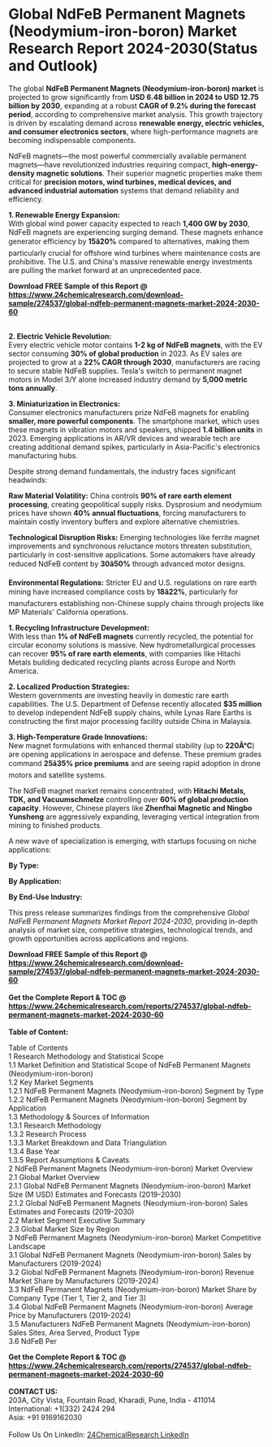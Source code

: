 <h1>Global NdFeB Permanent Magnets (Neodymium-iron-boron) Market Research Report 2024-2030(Status and Outlook)</h1><p>The global <strong>NdFeB Permanent Magnets (Neodymium-iron-boron) market</strong> is projected to grow significantly from <strong>USD 6.48 billion in 2024 to USD 12.75 billion by 2030</strong>, expanding at a robust <strong>CAGR of 9.2% during the forecast period</strong>, according to comprehensive market analysis. This growth trajectory is driven by escalating demand across <strong>renewable energy, electric vehicles, and consumer electronics sectors</strong>, where high-performance magnets are becoming indispensable components.</p><p>NdFeB magnets—the most powerful commercially available permanent magnets—have revolutionized industries requiring compact, <strong>high-energy-density magnetic solutions</strong>. Their superior magnetic properties make them critical for <strong>precision motors, wind turbines, medical devices, and advanced industrial automation</strong> systems that demand reliability and efficiency.</p><p><strong>1. Renewable Energy Expansion:</strong><br>
With global wind power capacity expected to reach <strong>1,400 GW by 2030</strong>, NdFeB magnets are experiencing surging demand. These magnets enhance generator efficiency by <strong>15â20%</strong> compared to alternatives, making them particularly crucial for offshore wind turbines where maintenance costs are prohibitive. The U.S. and China's massive renewable energy investments are pulling the market forward at an unprecedented pace.</p><div><b>Download FREE Sample of this Report @ 
            <a href="https://www.24chemicalresearch.com/download-sample/274537/global-ndfeb-permanent-magnets-market-2024-2030-60">
            https://www.24chemicalresearch.com/download-sample/274537/global-ndfeb-permanent-magnets-market-2024-2030-60</a></b></div><br><p><strong>2. Electric Vehicle Revolution:</strong><br>
Every electric vehicle motor contains <strong>1-2 kg of NdFeB magnets</strong>, with the EV sector consuming <strong>30% of global production</strong> in 2023. As EV sales are projected to grow at a <strong>22% CAGR through 2030</strong>, manufacturers are racing to secure stable NdFeB supplies. Tesla's switch to permanent magnet motors in Model 3/Y alone increased industry demand by <strong>5,000 metric tons annually</strong>.</p><p><strong>3. Miniaturization in Electronics:</strong><br>
Consumer electronics manufacturers prize NdFeB magnets for enabling <strong>smaller, more powerful components</strong>. The smartphone market, which uses these magnets in vibration motors and speakers, shipped <strong>1.4 billion units</strong> in 2023. Emerging applications in AR/VR devices and wearable tech are creating additional demand spikes, particularly in Asia-Pacific's electronics manufacturing hubs.</p><p>Despite strong demand fundamentals, the industry faces significant headwinds:</p><p><strong>Raw Material Volatility:</strong> China controls <strong>90% of rare earth element processing</strong>, creating geopolitical supply risks. Dysprosium and neodymium prices have shown <strong>40% annual fluctuations</strong>, forcing manufacturers to maintain costly inventory buffers and explore alternative chemistries.</p><p><strong>Technological Disruption Risks:</strong> Emerging technologies like ferrite magnet improvements and synchronous reluctance motors threaten substitution, particularly in cost-sensitive applications. Some automakers have already reduced NdFeB content by <strong>30â50%</strong> through advanced motor designs.</p><p><strong>Environmental Regulations:</strong> Stricter EU and U.S. regulations on rare earth mining have increased compliance costs by <strong>18â22%</strong>, particularly for manufacturers establishing non-Chinese supply chains through projects like MP Materials' California operations.</p><p><strong>1. Recycling Infrastructure Development:</strong><br>
With less than <strong>1% of NdFeB magnets</strong> currently recycled, the potential for circular economy solutions is massive. New hydrometallurgical processes can recover <strong>95% of rare earth elements</strong>, with companies like Hitachi Metals building dedicated recycling plants across Europe and North America.</p><p><strong>2. Localized Production Strategies:</strong><br>
Western governments are investing heavily in domestic rare earth capabilities. The U.S. Department of Defense recently allocated <strong>$35 million</strong> to develop independent NdFeB supply chains, while Lynas Rare Earths is constructing the first major processing facility outside China in Malaysia.</p><p><strong>3. High-Temperature Grade Innovations:</strong><br>
New magnet formulations with enhanced thermal stability (up to <strong>220Â°C</strong>) are opening applications in aerospace and defense. These premium grades command <strong>25â35% price premiums</strong> and are seeing rapid adoption in drone motors and satellite systems.</p><p>The NdFeB magnet market remains concentrated, with <strong>Hitachi Metals, TDK, and Vacuumschmelze</strong> controlling over <strong>60% of global production capacity</strong>. However, Chinese players like <strong>Zhenfhai Magnetic and Ningbo Yunsheng</strong> are aggressively expanding, leveraging vertical integration from mining to finished products.</p><p>A new wave of specialization is emerging, with startups focusing on niche applications:</p><p><strong>By Type:</strong></p><p><strong>By Application:</strong></p><p><strong>By End-Use Industry:</strong></p><p>This press release summarizes findings from the comprehensive <em>Global NdFeB Permanent Magnets Market Report 2024-2030</em>, providing in-depth analysis of market size, competitive strategies, technological trends, and growth opportunities across applications and regions.</p><div><b>Download FREE Sample of this Report @ 
            <a href="https://www.24chemicalresearch.com/download-sample/274537/global-ndfeb-permanent-magnets-market-2024-2030-60">
            https://www.24chemicalresearch.com/download-sample/274537/global-ndfeb-permanent-magnets-market-2024-2030-60</a></b></div><br><div><b>Get the Complete Report & TOC @ 
            <a href="https://www.24chemicalresearch.com/reports/274537/global-ndfeb-permanent-magnets-market-2024-2030-60">
            https://www.24chemicalresearch.com/reports/274537/global-ndfeb-permanent-magnets-market-2024-2030-60</a></b></div><br>
            <b>Table of Content:</b><p>Table of Contents<br />
1 Research Methodology and Statistical Scope<br />
1.1 Market Definition and Statistical Scope of NdFeB Permanent Magnets (Neodymium-iron-boron)<br />
1.2 Key Market Segments<br />
1.2.1 NdFeB Permanent Magnets (Neodymium-iron-boron) Segment by Type<br />
1.2.2 NdFeB Permanent Magnets (Neodymium-iron-boron) Segment by Application<br />
1.3 Methodology & Sources of Information<br />
1.3.1 Research Methodology<br />
1.3.2 Research Process<br />
1.3.3 Market Breakdown and Data Triangulation<br />
1.3.4 Base Year<br />
1.3.5 Report Assumptions & Caveats<br />
2 NdFeB Permanent Magnets (Neodymium-iron-boron) Market Overview<br />
2.1 Global Market Overview<br />
2.1.1 Global NdFeB Permanent Magnets (Neodymium-iron-boron) Market Size (M USD) Estimates and Forecasts (2019-2030)<br />
2.1.2 Global NdFeB Permanent Magnets (Neodymium-iron-boron) Sales Estimates and Forecasts (2019-2030)<br />
2.2 Market Segment Executive Summary<br />
2.3 Global Market Size by Region<br />
3 NdFeB Permanent Magnets (Neodymium-iron-boron) Market Competitive Landscape<br />
3.1 Global NdFeB Permanent Magnets (Neodymium-iron-boron) Sales by Manufacturers (2019-2024)<br />
3.2 Global NdFeB Permanent Magnets (Neodymium-iron-boron) Revenue Market Share by Manufacturers (2019-2024)<br />
3.3 NdFeB Permanent Magnets (Neodymium-iron-boron) Market Share by Company Type (Tier 1, Tier 2, and Tier 3)<br />
3.4 Global NdFeB Permanent Magnets (Neodymium-iron-boron) Average Price by Manufacturers (2019-2024)<br />
3.5 Manufacturers NdFeB Permanent Magnets (Neodymium-iron-boron) Sales Sites, Area Served, Product Type<br />
3.6 NdFeB Per</p><div><b>Get the Complete Report & TOC @ 
            <a href="https://www.24chemicalresearch.com/reports/274537/global-ndfeb-permanent-magnets-market-2024-2030-60">
            https://www.24chemicalresearch.com/reports/274537/global-ndfeb-permanent-magnets-market-2024-2030-60</a></b></div><br><b>CONTACT US:</b><br>
            203A, City Vista, Fountain Road, Kharadi, Pune, India - 411014<br>
            International: +1(332) 2424 294<br>
            Asia: +91 9169162030 <br><br>
            Follow Us On LinkedIn: <a href="https://www.linkedin.com/company/24chemicalresearch/">24ChemicalResearch LinkedIn</a>